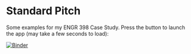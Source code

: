 # Standard Pitch

Some examples for my ENGR 398 Case Study. Press the button to launch the app (may take a few seconds to load):

[![Binder](https://mybinder.org/badge_logo.svg)](https://mybinder.org/v2/gh/aidanmontare-edu/standard-pitch.git/master?filepath=standard-pitch.ipynb)
